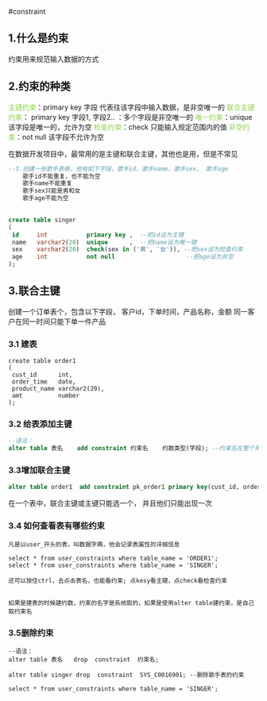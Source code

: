 #constraint
## 1.什么是约束
约束用来规范输入数据的方式

## 2.约束的种类
<font color="#92d050">主键约束</font>：primary key 字段 代表往该字段中输入数据，是非空唯一的
<font color="#92d050">联合主键约束</font>： primary key 字段1, 字段2.. ：多个字段是非空唯一的
<font color="#92d050">唯一约束</font>：unique 该字段是唯一的，允许为空
<font color="#92d050">检查约束</font>：check       只能输入规定范围内的值
<font color="#92d050">非空约束</font>：not null    该字段不允许为空

在数据开发项目中，最常用的是主键和联合主键，其他也是用，但是不常见


```sql
--3.创建一张歌手表格，他有如下字段，歌手id，歌手name，歌手sex， 歌手age
    歌手id不能重复，也不能为空
    歌手name不能重复
    歌手sex只能是男和女
    歌手age不能为空
    

create table singer
(
 id     int           primary key ,  --把id设为主键
 name   varchar2(20)  unique      ,  --把name设为唯一键
 sex    varchar2(20)  check(sex in ('男', '女')), --把sex设为检查约束
 age    int           not null                    --把age设为非空
);
```

## 3.联合主键
创建一个订单表个，包含以下字段， 客户id，下单时间，产品名称，金额
	同一客户在同一时间只能下单一件产品
### 3.1 建表
```
create table order1
(
 cust_id      int,
 order_time   date,
 product_name varchar2(20),
 amt          number
);
```
### 3.2 给表添加主键
```sql
--语法：
alter table 表名    add constraint 约束名    约数类型(字段); --约束名在整个用户下都是唯一的
```

### 3.3增加联合主键
```sql
alter table order1  add constraint pk_order1 primary key(cust_id, order_time); --创建联合组件
```

在一个表中，联合主键或主键只能选一个， 并且他们只能出现一次
### 3.4 如何查看表有哪些约束
```
凡是以user_开头的表，叫数据字典，他会记录表属性的详细信息

select * from user_constraints where table_name = 'ORDER1';
select * from user_constraints where table_name = 'SINGER';

还可以按住ctrl，去点击表名，也能看约束; 点kesy看主键，点check看检查约束
    
    
如果是建表的时候建约数，约束的名字是系统取的，如果是使用alter table建约束，是自己取约束名

```
### 3.5删除约束
```
--语法：
alter table 表名   drop  constraint  约束名;

alter table singer drop  constraint  SYS_C0016901; --删除歌手表的约束

select * from user_constraints where table_name = 'SINGER';
```
